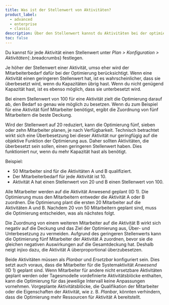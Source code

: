 ```yaml
---
title: Was ist der Stellenwert von Aktivitäten?
product_label:
  - advanced
  - enterprise
  - classic
description: Über den Stellenwert kannst du Aktivitäten bei der optimierten Schichtplanung priorisieren.
toc: false
---
```


Du kannst für jede Aktivität einen Stellenwert unter _Plan > Konfiguration > Aktivitäten_{:.breadcrumbs} festlegen.

Je höher der Stellenwert einer Aktivität, umso eher wird der Mitarbeiterbedarf dafür bei der Optimierung berücksichtigt. Wenn eine Aktivität einen geringeren Stellenwert hat, ist es wahrscheinlicher, dass sie überbesetzt wird, wenn du Kapazitäten übrig hast. Wenn du nicht genügend Kapazität hast, ist es ebenso möglich, dass sie unterbesetzt wird.

Bei einem Stellenwert von 100 für eine Aktivität zielt die Optimierung darauf ab, den Bedarf so genau wie möglich zu besetzen. Wenn du zum Beispiel für eine Aktivität fünf Mitarbeiter benötigst, ergibt die Zuordnung von fünf Mitarbeitern die beste Deckung.

Wird der Stellenwert auf 20 reduziert, kann die Optimierung fünf, sieben oder zehn Mitarbeiter planen, je nach Verfügbarkeit. Technisch betrachtet wirkt sich eine Überbesetzung bei dieser Aktivität nur geringfügig auf die objektive Funktion der Optimierung aus.
Daher sollten Aktivitäten, die überbesetzt sein sollen, einen geringeren Stellenwert haben. Dies funktioniert nur, wenn du mehr Kapazität hast als benötigt.

Beispiel:

- 50 Mitarbeiter sind für die Aktivitäten A und B qualifiziert.
- Der Mitarbeiterbedarf für jede Aktivität ist 10.
- Aktivität A hat einen Stellenwert von 20 und B einen Stellenwert von 100.

Alle Mitarbeiter werden auf die Aktivität Anwesend geplant (ID 1). Die Optimierung muss den Mitarbeitern entweder die Aktivität A oder B zuordnen. Die Optimierung plant die ersten 20 Mitarbeiter auf die Aktivitäten A und B.
Nachdem 20 von 50 Mitarbeitern geplant sind, muss die Optimierung entscheiden, was als nächstes folgt.

Die Zuordnung von einem weiteren Mitarbeiter auf die Aktivität B wirkt sich negativ auf die Deckung und das Ziel der Optimierung aus, Über- und Unterbesetzung zu vermeiden. Aufgrund des geringeren Stellenwerts kann die Optimierung fünf Mitarbeiter der Aktivität A zuordnen, bevor sie die gleichen negativen Auswirkungen auf die Gesamtdeckung hat. Deshalb neigt injixo dazu, die Aktivität A überproportional überzubesetzen.

Beide Aktivitäten müssen als *Planbar* und *Ersetzbar* konfiguriert sein. Dies setzt auch voraus, dass die Mitarbeiter für die Systemaktivität *Anwesend* (ID 1) geplant sind. Wenn Mitarbeiter für andere nicht ersetzbare Aktivitäten geplant werden oder Tagesmodelle vordefinierte Aktivitätsblöcke enthalten, kann die Optimierung für das jeweilige Intervall keine Anpassungen vornehmen.
Vorgeplante Aktivitätsblöcke, die Qualifikation der Mitarbeiter oder die Eigenschaften der Aktivität, wie z.&nbsp;B. *Planbar*, könnten verhindern, dass die Optimierung mehr Ressourcen für Aktivität A bereitstellt.
